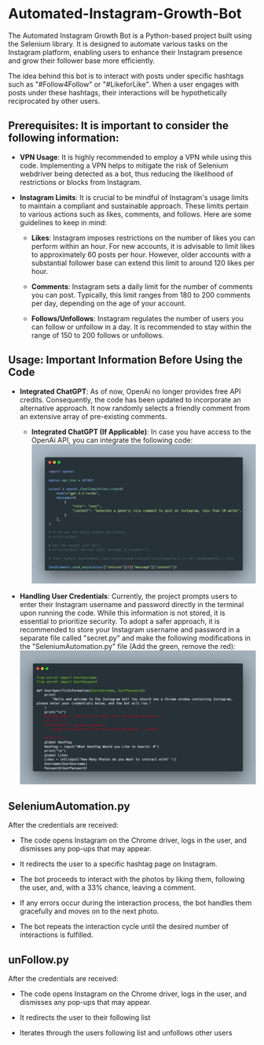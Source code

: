 # Automated-Instagram-Growth-Bot

The Automated Instagram Growth Bot is a Python-based project built using the Selenium library. It is designed to automate various tasks on the Instagram platform, enabling users to enhance their Instagram presence and grow their follower base more efficiently.

The idea behind this bot is to interact with posts under specific hashtags such as "#Follow4Follow" or "#LikeforLike". When a user engages with posts under these hashtags, their interactions will be hypothetically reciprocated by other users.
## Prerequisites: It is important to consider the following information:

- **VPN Usage**: It is highly recommended to employ a VPN while using this code. Implementing a VPN helps to mitigate the risk of Selenium webdriver being detected as a bot, thus reducing the likelihood of restrictions or blocks from Instagram.

- **Instagram Limits**: It is crucial to be mindful of Instagram's usage limits to maintain a compliant and sustainable approach. These limits pertain to various actions such as likes, comments, and follows. Here are some guidelines to keep in mind:

     - **Likes**: Instagram imposes restrictions on the number of likes you can perform within an hour. For new accounts, it is advisable to limit likes to approximately 60 posts per hour. However, older accounts with a substantial follower base can extend this limit to around 120 likes per hour.

    - **Comments**: Instagram sets a daily limit for the number of comments you can post. Typically, this limit ranges from 180 to 200 comments per day, depending on the age of your account.

    - **Follows/Unfollows**: Instagram regulates the number of users you can follow or unfollow in a day. It is recommended to stay within the range of 150 to 200 follows or unfollows. 

## Usage: Important Information Before Using the Code

- **Integrated ChatGPT**: As of now, OpenAi no longer provides free API credits. Consequently, the code has been updated to incorporate an alternative approach. It now randomly selects a friendly comment from an extensive array of pre-existing comments.

    - **Integrated ChatGPT (If Applicable)**: In case you have access to the OpenAi API, you can integrate the following code:<img src="images/OpenAiCode.png" width="800">

- **Handling User Credentials**: Currently, the project prompts users to enter their Instagram username and password directly in the terminal upon running the code. While this information is not stored, it is essential to prioritize security. To adopt a safer approach, it is recommended to store your Instagram username and password in a separate file called "secret.py" and make the following modifications in the "SeleniumAutomation.py" file (Add the green, remove the red): <img src="images/UserCode.png" width="800">

## SeleniumAutomation.py

After the credentials are received:

- The code opens Instagram on the Chrome driver, logs in the user, and dismisses any pop-ups that may appear.

- It redirects the user to a specific hashtag page on Instagram.

- The bot proceeds to interact with the photos by liking them, following the user, and, with a 33% chance, leaving a comment.

- If any errors occur during the interaction process, the bot handles them gracefully and moves on to the next photo.

- The bot repeats the interaction cycle until the desired number of interactions is fulfilled.

## unFollow.py

After the credentials are received:

- The code opens Instagram on the Chrome driver, logs in the user, and dismisses any pop-ups that may appear.

- It redirects the user to their following list

- Iterates through the users following list  and unfollows other users
